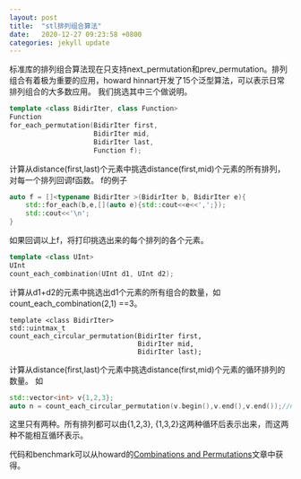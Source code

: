 ```yaml
---
layout: post
title:  "stl排列组合算法"
date:   2020-12-27 09:23:58 +0800
categories: jekyll update
---
```

标准库的排列组合算法现在只支持next_permutation和prev_permutation。排列组合有着极为重要的应用，howard hinnart开发了15个泛型算法，可以表示日常排列组合的大多数应用。
我们挑选其中三个做说明。
```cpp
template <class BidirIter, class Function>
Function
for_each_permutation(BidirIter first,
                     BidirIter mid,
                     BidirIter last,
                     Function f);
```
计算从distance(first,last)个元素中挑选distance(first,mid)个元素的所有排列，对每一个排列回调f函数。
f的例子
```cpp
auto f = []<typename BidirIter >(BidirIter b, BidirIter e){
    std::for_each(b,e,[](auto e){std::cout<<e<<',';});
    std::cout<<'\n';
}
```
如果回调以上f，将打印挑选出来的每个排列的各个元素。


```cpp
template <class UInt>
UInt
count_each_combination(UInt d1, UInt d2);
```
计算从d1+d2的元素中挑选出d1个元素的所有组合的数量，如
count_each_combination(2,1) ==3。
```
template <class BidirIter>
std::uintmax_t
count_each_circular_permutation(BidirIter first,
                                BidirIter mid,
                                BidirIter last);
```

计算从distance(first,last)个元素中挑选distance(first,mid)个元素的循环排列的数量。
如
```cpp
std::vector<int> v{1,2,3};
auto n = count_each_circular_permutation(v.begin(),v.end(),v.end());//n==2
```

这里只有两种。所有排列都可以由{1,2,3}, {1,3,2}这两种循环后表示出来，而这两种不能相互循环表示。

代码和benchmark可以从howard的[Combinations and Permutations](https://howardhinnant.github.io/combinations/combinations.html)文章中获得。



